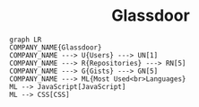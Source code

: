 <h1 align="center">Glassdoor</h1>

```mermaid
graph LR
COMPANY_NAME{Glassdoor}
COMPANY_NAME ---> U{Users} ---> UN[1]
COMPANY_NAME ---> R{Repositories} ---> RN[5]
COMPANY_NAME ---> G{Gists} ---> GN[5]
COMPANY_NAME ---> ML{Most Used<br>Languages}
ML --> JavaScript[JavaScript]
ML --> CSS[CSS]
```
